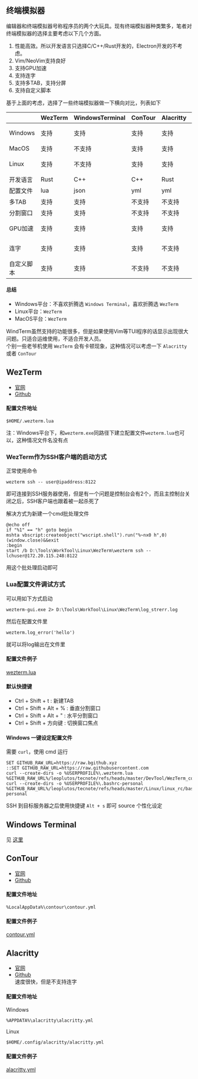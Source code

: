 ## 终端模拟器

编辑器和终端模拟器号称程序员的两个大玩具。现有终端模拟器种类繁多，笔者对终端模拟器的选择主要考虑以下几个方面。  
 1. 性能高效。所以开发语言只选择C/C++/Rust开发的，Electron开发的不考虑。
 2. Vim/NeoVim支持良好
 3. 支持GPU加速
 4. 支持连字
 5. 支持多TAB，支持分屏
 6. 支持自定义脚本

基于上面的考虑，选择了一些终端模拟器做一下横向对比，列表如下  

|            | WezTerm | WindowsTerminal | ConTour | Alacritty | Kitty    | Warp   | WindTerm |
|------------|---------|-----------------|---------|-----------|----------|--------|----------|
| Windows    | 支持    | 支持            | 支持    | 支持      | 不支持   | 不支持 | 支持     |
| MacOS      | 支持    | 不支持          | 支持    | 支持      | 支持     | 支持   | 支持     |
| Linux      | 支持    | 不支持          | 支持    | 支持      | 支持     | 不支持 | 支持     |
| 开发语言   | Rust    | C++             | C++     | Rust      | C/Python | Rust   | C        |
| 配置文件   | lua     | json            | yml     | yml       | conf     | -      | config   |
| 多TAB      | 支持    | 支持            | 不支持  | 不支持    | 支持     | 支持   | 支持     |
| 分割窗口   | 支持    | 支持            | 不支持  | 不支持    | 支持     | 支持   | 支持     |
| GPU加速    | 支持    | 支持            | 支持    | 支持      | 支持     | 不支持 | 不支持   |
| 连字       | 支持    | 支持            | 支持    | 不支持    | 支持     | 不支持 | 不支持   |
| 自定义脚本 | 支持    | 支持            | 不支持  | 不支持    | 支持     | 不支持 | 支持     |

#### 总结
- Windows平台：不喜欢折腾选 ``Windows Terminal``，喜欢折腾选 ``WezTerm``  
- Linux平台：``WezTerm``  
- MacOS平台：``WezTerm``  

WindTerm虽然支持的功能很多，但是如果使用Vim等TUI程序的话显示出现很大问题。只适合运维使用，不适合开发人员。  
个别一些老爷机使用 ``WezTerm`` 会有卡顿现象，这种情况可以考虑一下 ``Alacritty``  或者 ``ConTour``

## WezTerm
* [官网](https://wezfurlong.org/wezterm/index.html)
* [Github](https://github.com/wez/wezterm)

#### 配置文件地址

```
$HOME/.wezterm.lua
```
注：Windows平台下，和``wezterm.exe``同路径下建立配置文件``wezterm.lua``也可以，这种情况文件名没有点

### WezTerm作为SSH客户端的启动方式
正常使用命令
```
wezterm ssh -- user@ipaddress:8122
```
即可连接到SSH服务器使用，但是有一个问题是控制台会有2个，而且主控制台关闭之后，SSH客户端也跟着被一起杀死了  

解决方式为新建一个cmd批处理文件
```
@echo off
if "%1" == "h" goto begin
mshta vbscript:createobject("wscript.shell").run("%~nx0 h",0)(window.close)&&exit
:begin
start /b D:\Tools\WorkTool\Linux\WezTerm\wezterm ssh -- lchuser@172.20.115.248:8122
```
用这个批处理启动即可

### Lua配置文件调试方式
可以用如下方式启动
```
wezterm-gui.exe 2> D:\Tools\WorkTool\Linux\WezTerm\log_strerr.log
```
然后在配置文件里
```
wezterm.log_error('hello')
```
就可以将log输出在文件里

#### 配置文件例子
[wezterm.lua](./WezTerm_conf/wezterm.lua)

#### 默认快捷键
- Ctrl + Shift + t : 新建TAB
- Ctrl + Shift + Alt + % : 垂直分割窗口
- Ctrl + Shift + Alt + " : 水平分割窗口
- Ctrl + Shift + 方向键 : 切换窗口焦点

#### Windows 一键设定配置文件
需要 ``curl``，使用 cmd 运行
```
SET GITHUB_RAW_URL=https://raw.bgithub.xyz
::SET GITHUB_RAW_URL=https://raw.githubusercontent.com
curl --create-dirs -o %USERPROFILE%\.wezterm.lua %GITHUB_RAW_URL%/leoplutos/tecnote/refs/heads/master/DevTool/WezTerm_conf/wezterm.lua
curl --create-dirs -o %USERPROFILE%\.bashrc-personal %GITHUB_RAW_URL%/leoplutos/tecnote/refs/heads/master/Linux/linux_rc/bashrc/.bashrc-personal
```

SSH 到目标服务器之后使用快捷键 ``Alt + s`` 即可 source 个性化设定

## Windows Terminal
见 [这里](./Windows-Terminal_zh_CN.md)

## ConTour
* [官网](http://contour-terminal.org/)
* [Github](https://github.com/contour-terminal/contour/)

#### 配置文件地址
```
%LocalAppData%\contour\contour.yml
```

#### 配置文件例子
[contour.yml](./contour_conf/contour.yml)

## Alacritty
* [官网](https://alacritty.org/)
* [Github](https://github.com/alacritty/alacritty)  
速度很快，但是不支持连字

#### 配置文件地址
Windows
```
%APPDATA%\alacritty\alacritty.yml
```
Linux
```
$HOME/.config/alacritty/alacritty.yml
```

#### 配置文件例子
[alacritty.yml](./alacritty_conf/alacritty.yml)
